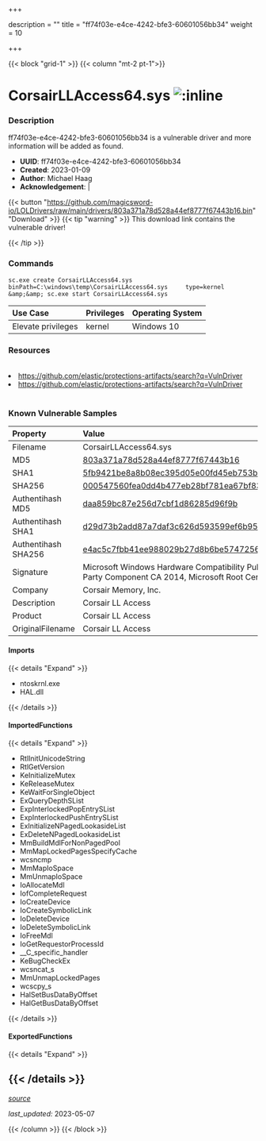 +++

description = ""
title = "ff74f03e-e4ce-4242-bfe3-60601056bb34"
weight = 10

+++


{{< block "grid-1" >}}
{{< column "mt-2 pt-1">}}


# CorsairLLAccess64.sys ![:inline](/images/twitter_verified.png) 


### Description

ff74f03e-e4ce-4242-bfe3-60601056bb34 is a vulnerable driver and more information will be added as found.
- **UUID**: ff74f03e-e4ce-4242-bfe3-60601056bb34
- **Created**: 2023-01-09
- **Author**: Michael Haag
- **Acknowledgement**:  | [](https://twitter.com/)

{{< button "https://github.com/magicsword-io/LOLDrivers/raw/main/drivers/803a371a78d528a44ef8777f67443b16.bin" "Download" >}}
{{< tip "warning" >}}
This download link contains the vulnerable driver!

{{< /tip >}}

### Commands

```
sc.exe create CorsairLLAccess64.sys binPath=C:\windows\temp\CorsairLLAccess64.sys     type=kernel &amp;&amp; sc.exe start CorsairLLAccess64.sys
```

| Use Case | Privileges | Operating System | 
|:---- | ---- | ---- |
| Elevate privileges | kernel | Windows 10 |

### Resources
<br>
<li><a href=" https://github.com/elastic/protections-artifacts/search?q=VulnDriver"> https://github.com/elastic/protections-artifacts/search?q=VulnDriver</a></li>
<li><a href="https://github.com/elastic/protections-artifacts/search?q=VulnDriver">https://github.com/elastic/protections-artifacts/search?q=VulnDriver</a></li>
<br>

### Known Vulnerable Samples

| Property           | Value |
|:-------------------|:------|
| Filename           | CorsairLLAccess64.sys |
| MD5                | [803a371a78d528a44ef8777f67443b16](https://www.virustotal.com/gui/file/803a371a78d528a44ef8777f67443b16) |
| SHA1               | [5fb9421be8a8b08ec395d05e00fd45eb753b593a](https://www.virustotal.com/gui/file/5fb9421be8a8b08ec395d05e00fd45eb753b593a) |
| SHA256             | [000547560fea0dd4b477eb28bf781ea67bf83c748945ce8923f90fdd14eb7a4b](https://www.virustotal.com/gui/file/000547560fea0dd4b477eb28bf781ea67bf83c748945ce8923f90fdd14eb7a4b) |
| Authentihash MD5   | [daa859bc87e256d7cbf1d86285d96f9b](https://www.virustotal.com/gui/search/authentihash%253Adaa859bc87e256d7cbf1d86285d96f9b) |
| Authentihash SHA1  | [d29d73b2add87a7daf3c626d593599ef6b9560ca](https://www.virustotal.com/gui/search/authentihash%253Ad29d73b2add87a7daf3c626d593599ef6b9560ca) |
| Authentihash SHA256| [e4ac5c7fbb41ee988029b27d8b6be574725689fd1365f5a56f5a12d9120f86c6](https://www.virustotal.com/gui/search/authentihash%253Ae4ac5c7fbb41ee988029b27d8b6be574725689fd1365f5a56f5a12d9120f86c6) |
| Signature         | Microsoft Windows Hardware Compatibility Publisher, Microsoft Windows Third Party Component CA 2014, Microsoft Root Certificate Authority 2010   |
| Company           | Corsair Memory, Inc. |
| Description       | Corsair LL Access |
| Product           | Corsair LL Access |
| OriginalFilename  | Corsair LL Access |


#### Imports
{{< details "Expand" >}}
* ntoskrnl.exe
* HAL.dll

{{< /details >}}
#### ImportedFunctions
{{< details "Expand" >}}
* RtlInitUnicodeString
* RtlGetVersion
* KeInitializeMutex
* KeReleaseMutex
* KeWaitForSingleObject
* ExQueryDepthSList
* ExpInterlockedPopEntrySList
* ExpInterlockedPushEntrySList
* ExInitializeNPagedLookasideList
* ExDeleteNPagedLookasideList
* MmBuildMdlForNonPagedPool
* MmMapLockedPagesSpecifyCache
* wcsncmp
* MmMapIoSpace
* MmUnmapIoSpace
* IoAllocateMdl
* IofCompleteRequest
* IoCreateDevice
* IoCreateSymbolicLink
* IoDeleteDevice
* IoDeleteSymbolicLink
* IoFreeMdl
* IoGetRequestorProcessId
* __C_specific_handler
* KeBugCheckEx
* wcsncat_s
* MmUnmapLockedPages
* wcscpy_s
* HalSetBusDataByOffset
* HalGetBusDataByOffset

{{< /details >}}
#### ExportedFunctions
{{< details "Expand" >}}

{{< /details >}}
-----



[*source*](https://github.com/magicsword-io/LOLDrivers/tree/main/yaml/ff74f03e-e4ce-4242-bfe3-60601056bb34.yaml)

*last_updated:* 2023-05-07








{{< /column >}}
{{< /block >}}
